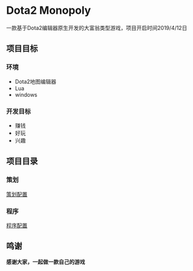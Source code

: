 # Dota2 Monopoly
一款基于Dota2编辑器原生开发的大富翁类型游戏，项目开启时间2019/4/12日

## 项目目标


### 环境

- Dota2地图编辑器 
- Lua
- windows   

### 开发目标
  
- 赚钱
- 好玩
- 兴趣

## 项目目录

### 策划   
[策划配置](https://github.com/1768204470/Dota2Monopoly/tree/master/%E7%AD%96%E5%88%92%E9%9C%80%E6%B1%82%E6%96%87%E6%A1%A3)

### 程序
[程序配置]()


## 鸣谢

**感谢大家，一起做一款自己的游戏** 